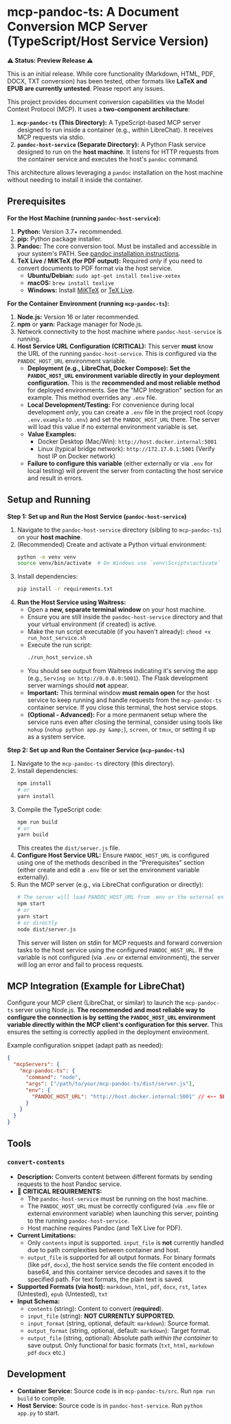 # mcp-pandoc-ts: A Document Conversion MCP Server (TypeScript/Host Service Version)

**⚠️ Status: Preview Release ⚠️**

This is an initial release. While core functionality (Markdown, HTML, PDF, DOCX, TXT conversion) has been tested, other formats like **LaTeX and EPUB are currently untested**. Please report any issues.

This project provides document conversion capabilities via the Model Context Protocol (MCP). It uses a **two-component architecture**:

1.  **`mcp-pandoc-ts` (This Directory):** A TypeScript-based MCP server designed to run inside a container (e.g., within LibreChat). It receives MCP requests via stdio.
2.  **`pandoc-host-service` (Separate Directory):** A Python Flask service designed to run on the **host machine**. It listens for HTTP requests from the container service and executes the host's `pandoc` command.

This architecture allows leveraging a `pandoc` installation on the host machine without needing to install it inside the container.



## Prerequisites

**For the Host Machine (running `pandoc-host-service`):**

1.  **Python:** Version 3.7+ recommended.
2.  **pip:** Python package installer.
3.  **Pandoc:** The core conversion tool. Must be installed and accessible in your system's PATH. See [pandoc installation instructions](https://pandoc.org/installing.html).
4.  **TeX Live / MiKTeX (for PDF output):** Required *only* if you need to convert documents to PDF format via the host service.
    *   **Ubuntu/Debian:** `sudo apt-get install texlive-xetex`
    *   **macOS:** `brew install texlive`
    *   **Windows:** Install [MiKTeX](https://miktex.org/) or [TeX Live](https://tug.org/texlive/).

**For the Container Environment (running `mcp-pandoc-ts`):**

1.  **Node.js:** Version 16 or later recommended.
2.  **npm** or **yarn:** Package manager for Node.js.
3.  Network connectivity to the host machine where `pandoc-host-service` is running.
4.  **Host Service URL Configuration (CRITICAL):** This server **must** know the URL of the running `pandoc-host-service`. This is configured via the `PANDOC_HOST_URL` environment variable.
    *   **Deployment (e.g., LibreChat, Docker Compose):** **Set the `PANDOC_HOST_URL` environment variable directly in your deployment configuration.** This is the **recommended and most reliable method** for deployed environments. See the "MCP Integration" section for an example. This method overrides any `.env` file.
    *   **Local Development/Testing:** For convenience during local development *only*, you can create a `.env` file in the project root (copy `.env.example` to `.env`) and set the `PANDOC_HOST_URL` there. The server will load this value if no external environment variable is set.
    *   **Value Examples:**
        *   Docker Desktop (Mac/Win): `http://host.docker.internal:5001`
        *   Linux (typical bridge network): `http://172.17.0.1:5001` (Verify host IP on Docker network)
    *   **Failure to configure this variable** (either externally or via `.env` for local testing) will prevent the server from contacting the host service and result in errors.

## Setup and Running

**Step 1: Set up and Run the Host Service (`pandoc-host-service`)**

1.  Navigate to the `pandoc-host-service` directory (sibling to `mcp-pandoc-ts`) on your **host machine**.
2.  (Recommended) Create and activate a Python virtual environment:
    ```bash
    python -m venv venv
    source venv/bin/activate  # On Windows use `venv\Scripts\activate`
    ```
3.  Install dependencies:
    ```bash
    pip install -r requirements.txt
    ```
4.  **Run the Host Service using Waitress:**
    *   Open a **new, separate terminal window** on your host machine.
    *   Ensure you are still inside the `pandoc-host-service` directory and that your virtual environment (if created) is active.
    *   Make the run script executable (if you haven't already): `chmod +x run_host_service.sh`
    *   Execute the run script:
        ```bash
        ./run_host_service.sh
        ```
    *   You should see output from Waitress indicating it's serving the app (e.g., `Serving on http://0.0.0.0:5001`). The Flask development server warnings should **not** appear.
    *   **Important:** This terminal window **must remain open** for the host service to keep running and handle requests from the `mcp-pandoc-ts` container service. If you close this terminal, the host service stops.
    *   **(Optional - Advanced):** For a more permanent setup where the service runs even after closing the terminal, consider using tools like `nohup` (`nohup python app.py &amp;`), `screen`, or `tmux`, or setting it up as a system service.

**Step 2: Set up and Run the Container Service (`mcp-pandoc-ts`)**

1.  Navigate to the `mcp-pandoc-ts` directory (this directory).
2.  Install dependencies:
    ```bash
    npm install
    # or
    yarn install
    ```
3.  Compile the TypeScript code:
    ```bash
    npm run build
    # or
    yarn build
    ```
    This creates the `dist/server.js` file.
4.  **Configure Host Service URL:** Ensure `PANDOC_HOST_URL` is configured using one of the methods described in the "Prerequisites" section (either create and edit a `.env` file or set the environment variable externally).
5.  Run the MCP server (e.g., via LibreChat configuration or directly):
    ```bash
    # The server will load PANDOC_HOST_URL from .env or the external environment
    npm start
    # or
    yarn start
    # or directly
    node dist/server.js
    ```
    This server will listen on stdin for MCP requests and forward conversion tasks to the host service using the configured `PANDOC_HOST_URL`. If the variable is not configured (via `.env` or external environment), the server will log an error and fail to process requests.

## MCP Integration (Example for LibreChat)

Configure your MCP client (LibreChat, or similar) to launch the `mcp-pandoc-ts` server using Node.js. **The recommended and most reliable way to configure the connection is by setting the `PANDOC_HOST_URL` environment variable directly within the MCP client's configuration for this server.** This ensures the setting is correctly applied in the deployment environment.

Example configuration snippet (adapt path as needed):

```json
{
  "mcpServers": {
    "mcp-pandoc-ts": {
      "command": "node",
      "args": ["/path/to/your/mcp-pandoc-ts/dist/server.js"],
      "env": {
        "PANDOC_HOST_URL": "http://host.docker.internal:5001" // <-- SET THIS TO THE CORRECT URL FOR YOUR ENVIRONMENT
      }
    }
  }
}
```

## Tools

### `convert-contents`

*   **Description:** Converts content between different formats by sending requests to the host Pandoc service.
*   **🚨 CRITICAL REQUIREMENTS:**
    *   The `pandoc-host-service` must be running on the host machine.
    *   The `PANDOC_HOST_URL` must be correctly configured (via `.env` file or external environment variable) when launching this server, pointing to the running `pandoc-host-service`.
    *   Host machine requires Pandoc (and TeX Live for PDF).
*   **Current Limitations:**
    *   Only `contents` input is supported. `input_file` is **not** currently handled due to path complexities between container and host.
    *   `output_file` is supported for all output formats. For binary formats (like `pdf`, `docx`), the host service sends the file content encoded in base64, and this container service decodes and saves it to the specified path. For text formats, the plain text is saved.
*   **Supported Formats (via host):** `markdown`, `html`, `pdf`, `docx`, `rst`, `latex` (Untested), `epub` (Untested), `txt`
*   **Input Schema:**
    *   `contents` (string): Content to convert (**required**).
    *   `input_file` (string): **NOT CURRENTLY SUPPORTED.**
    *   `input_format` (string, optional, default: `markdown`): Source format.
    *   `output_format` (string, optional, default: `markdown`): Target format.
    *   `output_file` (string, optional): Absolute path *within the container* to save output. Only functional for basic formats (`txt`, `html`, `markdown` `pdf` `docx` etc.)

## Development

*   **Container Service:** Source code is in `mcp-pandoc-ts/src`. Run `npm run build` to compile.
*   **Host Service:** Source code is in `pandoc-host-service`. Run `python app.py` to start.